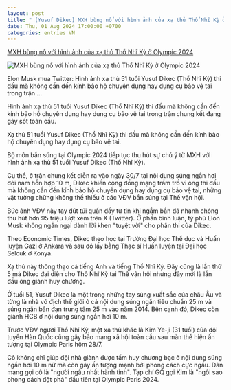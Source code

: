 ```yaml
---
layout: post
title: " [Yusuf Dikec] MXH bùng nổ với hình ảnh của xạ thủ Thổ Nhĩ Kỳ ở Olympic 2024"
date: Thu, 01 Aug 2024 17:00:00 +0700
categories: entries VN
---
```

[MXH bùng nổ với hình ảnh của xạ thủ Thổ Nhĩ Kỳ ở Olympic 2024](https://znews.vn/mxh-bung-no-voi-hinh-anh-cua-xa-thu-tho-nhi-ky-o-olympic-2024-post1489499.html)

![MXH bùng nổ với hình ảnh của xạ thủ Thổ Nhĩ Kỳ ở Olympic 2024](https://photo.znews.vn/w1250/Uploaded/ivpbciv2/2024_08_01/tai_xuong_23_.jpeg)

Elon Musk mua Twitter: Hình ảnh xạ thủ 51 tuổi Yusuf Dikec (Thổ Nhĩ Kỳ) thi đấu mà không cần đến kính bảo hộ chuyên dụng hay dụng cụ bảo vệ tai trong trận ...

Hình ảnh xạ thủ 51 tuổi Yusuf Dikec (Thổ Nhĩ Kỳ) thi đấu mà không cần đến kính bảo hộ chuyên dụng hay dụng cụ bảo vệ tai trong trận chung kết đang gây sốt toàn cầu.

Xạ thủ 51 tuổi Yusuf Dikec (Thổ Nhĩ Kỳ) thi đấu mà không cần đến kính bảo hộ chuyên dụng hay dụng cụ bảo vệ tai.

Bộ môn bắn súng tại Olympic 2024 tiếp tục thu hút sự chú ý từ MXH với hình ảnh xạ thủ 51 tuổi Yusuf Dikec (Thổ Nhĩ Kỳ).

Cụ thể, ở trận chung kết diễn ra vào ngày 30/7 tại nội dung súng ngắn hơi đôi nam hỗn hợp 10 m, Dikec khiến cộng đồng mạng trầm trồ vì ông thi đấu mà không cần đến kính bảo hộ chuyên dụng hay dụng cụ bảo vệ tai, những vật tưởng chừng không thể thiếu ở các VĐV bắn súng tại Thế vận hội.

Bức ảnh VĐV này tay đút túi quần đầy tự tin khi ngắm bắn đã nhanh chóng thu hút hơn 95 triệu lượt xem trên X (Twitter). Ở phần bình luận, tỷ phú Elon Musk không ngần ngại dành lời khen "tuyệt vời" cho phần thi của Dikec.

Theo Economic Times, Dikec theo học tại Trường Đại học Thể dục và Huấn luyện Gazi ở Ankara và sau đó lấy bằng Thạc sĩ Huấn luyện tại Đại học Selcuk ở Konya.

Xạ thủ này thông thạo cả tiếng Anh và tiếng Thổ Nhĩ Kỳ. Đây cũng là lần thứ 5 mà Dikec đại diện cho Thổ Nhĩ Kỳ tại Thế vận hội nhưng đây mới là lần đầu ông giành huy chương.

Ở tuổi 51, Yusuf Dikec là một trong những tay súng xuất sắc của châu Âu và từng là nhà vô địch thế giới ở cả nội dung súng ngắn tiêu chuẩn 25 m và súng ngắn bắn đạn trung tâm 25 m vào năm 2014. Bên cạnh đó, Dikec còn giành HCB ở nội dung súng ngắn hơi 10 m.

Trước VĐV người Thổ Nhĩ Kỳ, một xạ thủ khác là Kim Ye-ji (31 tuổi) của đội tuyển Hàn Quốc cũng gây bão mạng xã hội toàn cầu sau màn thể hiện ấn tượng tại Olympic Paris hôm 28/7.

Cô không chỉ giúp đội nhà giành được tấm huy chương bạc ở nội dung súng ngắn hơi 10 m nữ mà còn gây ấn tượng mạnh bởi phong cách cực ngầu. Dân mạng gọi cô là "người ngầu nhất hành tinh". Tạp chí GQ gọi Kim là "ngôi sao phong cách đột phá" đầu tiên tại Olympic Paris 2024.

